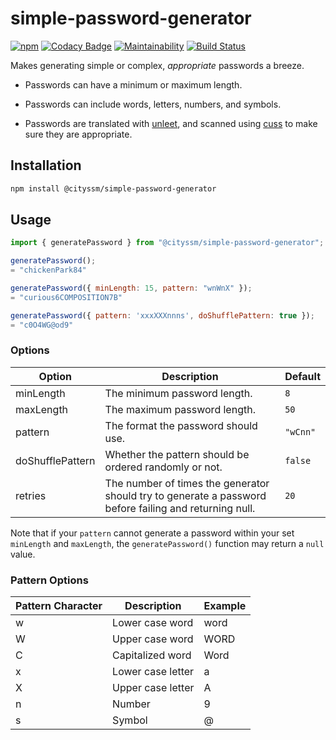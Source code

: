 # simple-password-generator

[![npm](https://badgen.net/npm/v/@cityssm/simple-password-generator)](https://www.npmjs.com/package/@cityssm/simple-password-generator)
[![Codacy Badge](https://api.codacy.com/project/badge/Grade/af55a93d353f4881ad2fdee1c582e495)](https://app.codacy.com/gh/cityssm/simple-password-generator?utm_source=github.com&utm_medium=referral&utm_content=cityssm/simple-password-generator&utm_campaign=Badge_Grade_Dashboard)
[![Maintainability](https://api.codeclimate.com/v1/badges/f274b62fe5e1f778ddd9/maintainability)](https://codeclimate.com/github/cityssm/simple-password-generator/maintainability)
[![Build Status](https://travis-ci.com/cityssm/simple-password-generator.svg?branch=master)](https://travis-ci.com/cityssm/simple-password-generator)

Makes generating simple or complex, _appropriate_ passwords a breeze.

-   Passwords can have a minimum or maximum length.

-   Passwords can include words, letters, numbers, and symbols.

-   Passwords are translated with [unleet](https://github.com/cityssm/unleet),
    and scanned using [cuss](https://github.com/words/cuss) to
    make sure they are appropriate.

## Installation

```bash
npm install @cityssm/simple-password-generator
```

## Usage

```javascript
import { generatePassword } from "@cityssm/simple-password-generator";

generatePassword();
= "chickenPark84"

generatePassword({ minLength: 15, pattern: "wnWnX" });
= "curious6COMPOSITION7B"

generatePassword({ pattern: 'xxxXXXnnns', doShufflePattern: true });
= "c0O4WG@od9"
```

### Options

| Option           | Description                                                                                            | Default  |
| ---------------- | ------------------------------------------------------------------------------------------------------ | -------- |
| minLength        | The minimum password length.                                                                           | `8`      |
| maxLength        | The maximum password length.                                                                           | `50`     |
| pattern          | The format the password should use.                                                                    | `"wCnn"` |
| doShufflePattern | Whether the pattern should be ordered randomly or not.                                                 | `false`  |
| retries          | The number of times the generator should try to generate a password before failing and returning null. | `20`     |

Note that if your `pattern` cannot generate a password
within your set `minLength` and `maxLength`,
the `generatePassword()` function may return a `null` value.

### Pattern Options

| Pattern Character | Description       | Example |
| ----------------- | ----------------- | ------- |
| w                 | Lower case word   | word    |
| W                 | Upper case word   | WORD    |
| C                 | Capitalized word  | Word    |
| x                 | Lower case letter | a       |
| X                 | Upper case letter | A       |
| n                 | Number            | 9       |
| s                 | Symbol            | @       |
